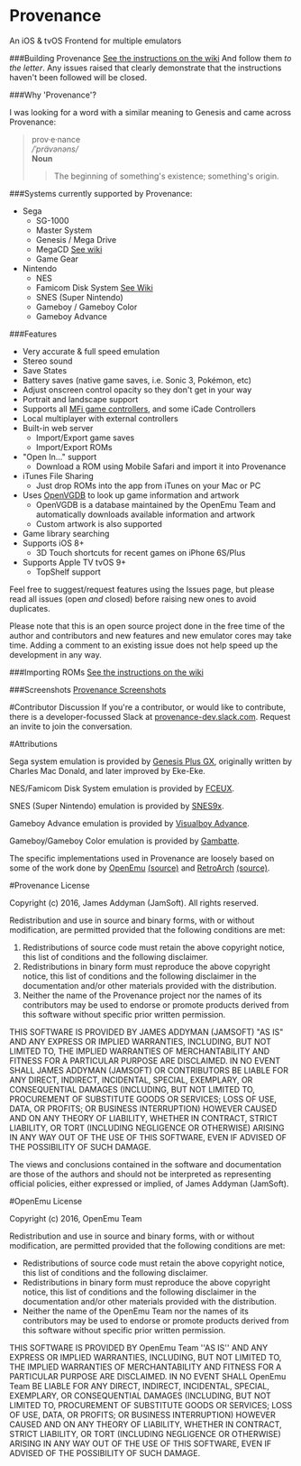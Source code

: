 # Provenance
An iOS & tvOS Frontend for multiple emulators

###Building Provenance
[See the instructions on the wiki](https://github.com/jasarien/Provenance/wiki/Building-Provenance) And follow them _to the letter_. Any issues raised that clearly demonstrate that the instructions haven't been followed will be closed.

###Why 'Provenance'?

I was looking for a word with a similar meaning to Genesis and came across Provenance:

> prov·e·nance  
> */ˈprävənəns/*  
> **Noun**  
> > The beginning of something's existence; something's origin.

###Systems currently supported by Provenance:

- Sega
    - SG-1000
    - Master System
    - Genesis / Mega Drive
    - MegaCD [See wiki](https://github.com/jasarien/Provenance/wiki/Sega-MegaCD-Instructions)
    - Game Gear
- Nintendo
    - NES
    - Famicom Disk System [See Wiki](https://github.com/jasarien/Provenance/wiki/Famicom-Disk-System-Instructions)
    - SNES (Super Nintendo)
    - Gameboy / Gameboy Color
    - Gameboy Advance

###Features

- Very accurate & full speed emulation
- Stereo sound
- Save States
- Battery saves (native game saves, i.e. Sonic 3, Pokémon, etc)
- Adjust onscreen control opacity so they don't get in your way
- Portrait and landscape support
- Supports all [MFi game controllers](https://mficontrollers.afterpad.com/), and some iCade Controllers
- Local multiplayer with external controllers
- Built-in web server
    - Import/Export game saves
    - Import/Export ROMs
- "Open In..." support
    - Download a ROM using Mobile Safari and import it into Provenance
- iTunes File Sharing
    - Just drop ROMs into the app from iTunes on your Mac or PC
- Uses [OpenVGDB](https://github.com/OpenVGDB/OpenVGDB) to look up game information and artwork
    - OpenVGDB is a database maintained by the OpenEmu Team and automatically downloads available information and artwork
    - Custom artwork is also supported
- Game library searching
- Supports iOS 8+
    - 3D Touch shortcuts for recent games on iPhone 6S/Plus
- Supports Apple TV tvOS 9+
    - TopShelf support

Feel free to suggest/request features using the Issues page, but please read all issues (open *and* closed) before raising new ones to avoid duplicates.

Please note that this is an open source project done in the free time of the author and contributors and new features and new emulator cores may take time.
Adding a comment to an existing issue does not help speed up the development in any way.

###Importing ROMs
[See the instructions on the wiki](https://github.com/jasarien/Provenance/wiki/Importing-ROMs)

###Screenshots
[Provenance Screenshots](http://jamesaddyman.com/provenance/screenshots)

#Contributor Discussion
If you're a contributor, or would like to contribute, there is a developer-focussed Slack at [provenance-dev.slack.com](http://provenance-dev.slack.com). Request an invite to join the conversation.

#Attributions

Sega system emulation is provided by [Genesis Plus GX](http://code.google.com/p/genplus-gx/), originally written by Charles Mac Donald, and later improved by Eke-Eke.

NES/Famicom Disk System emulation is provided by [FCEUX](http://www.fceux.com/web/home.html).

SNES (Super Nintendo) emulation is provided by [SNES9x](http://www.snes9x.com).

Gameboy Advance emulation is provided by [Visualboy Advance](http://sourceforge.net/projects/vba/).

Gameboy/Gameboy Color emulation is provided by [Gambatte](http://gambatte.sourceforge.net/).

The specific implementations used in Provenance are loosely based on some of the work done by [OpenEmu](http://openemu.org) [(source)](http://github.com/OpenEmu) and [RetroArch](http://www.libretro.com) [(source)](https://github.com/libretro/RetroArch).

#Provenance License

Copyright (c) 2016, James Addyman (JamSoft). All rights reserved.

Redistribution and use in source and binary forms, with or without modification, are
permitted provided that the following conditions are met:

1. Redistributions of source code must retain the above copyright notice, this list of conditions and the following disclaimer.
2. Redistributions in binary form must reproduce the above copyright notice, this list of conditions and the following disclaimer in the documentation and/or other materials provided with the distribution.
3. Neither the name of the Provenance project nor the names of its contributors may be used to endorse or promote products derived from this software without specific prior written permission.

THIS SOFTWARE IS PROVIDED BY JAMES ADDYMAN (JAMSOFT) "AS IS" AND ANY EXPRESS OR IMPLIED
WARRANTIES, INCLUDING, BUT NOT LIMITED TO, THE IMPLIED WARRANTIES OF MERCHANTABILITY AND
FITNESS FOR A PARTICULAR PURPOSE ARE DISCLAIMED. IN NO EVENT SHALL JAMES ADDYMAN (JAMSOFT) OR
CONTRIBUTORS BE LIABLE FOR ANY DIRECT, INDIRECT, INCIDENTAL, SPECIAL, EXEMPLARY, OR
CONSEQUENTIAL DAMAGES (INCLUDING, BUT NOT LIMITED TO, PROCUREMENT OF SUBSTITUTE GOODS OR
SERVICES; LOSS OF USE, DATA, OR PROFITS; OR BUSINESS INTERRUPTION) HOWEVER CAUSED AND ON
ANY THEORY OF LIABILITY, WHETHER IN CONTRACT, STRICT LIABILITY, OR TORT (INCLUDING
NEGLIGENCE OR OTHERWISE) ARISING IN ANY WAY OUT OF THE USE OF THIS SOFTWARE, EVEN IF
ADVISED OF THE POSSIBILITY OF SUCH DAMAGE.

The views and conclusions contained in the software and documentation are those of the
authors and should not be interpreted as representing official policies, either expressed
or implied, of James Addyman (JamSoft).

#OpenEmu License

Copyright (c) 2016, OpenEmu Team

Redistribution and use in source and binary forms, with or without
modification, are permitted provided that the following conditions are met:

- Redistributions of source code must retain the above copyright notice, this list of conditions and the following disclaimer.
- Redistributions in binary form must reproduce the above copyright notice, this list of conditions and the following disclaimer in the documentation and/or other materials provided with the distribution.
- Neither the name of the OpenEmu Team nor the names of its contributors may be used to endorse or promote products derived from this software without specific prior written permission.

THIS SOFTWARE IS PROVIDED BY OpenEmu Team ''AS IS'' AND ANY
EXPRESS OR IMPLIED WARRANTIES, INCLUDING, BUT NOT LIMITED TO, THE IMPLIED
WARRANTIES OF MERCHANTABILITY AND FITNESS FOR A PARTICULAR PURPOSE ARE
DISCLAIMED. IN NO EVENT SHALL OpenEmu Team BE LIABLE FOR ANY
DIRECT, INDIRECT, INCIDENTAL, SPECIAL, EXEMPLARY, OR CONSEQUENTIAL DAMAGES
(INCLUDING, BUT NOT LIMITED TO, PROCUREMENT OF SUBSTITUTE GOODS OR SERVICES;
LOSS OF USE, DATA, OR PROFITS; OR BUSINESS INTERRUPTION) HOWEVER CAUSED AND
ON ANY THEORY OF LIABILITY, WHETHER IN CONTRACT, STRICT LIABILITY, OR TORT
(INCLUDING NEGLIGENCE OR OTHERWISE) ARISING IN ANY WAY OUT OF THE USE OF THIS
SOFTWARE, EVEN IF ADVISED OF THE POSSIBILITY OF SUCH DAMAGE.
